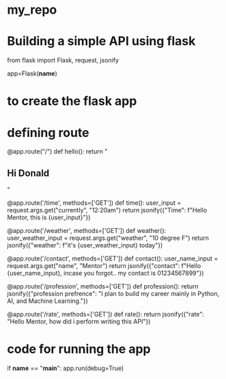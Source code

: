 # my_repo
# Building a simple API using flask

from flask import Flask, request, jsonify

app=Flask(__name__)
# to create the flask app

# defining route
@app.route("/")
def hello():
    return "<h2>Hi Donald</h2>"

@app.route('/time', methods=['GET'])
def time():
    user_input = request.args.get("currently", "12:20am")
    return jsonify({"Time": f"Hello Mentor, this is {user_input}"}) 

@app.route('/weather', methods=['GET'])
def weather():
    user_weather_input = request.args.get("weather", "10 degree F")
    return jsonify({"weather": f"it's {user_weather_input} today"}) 

@app.route('/contact', methods=['GET'])
def contact():
    user_name_input = request.args.get("name", "Mentor")
    return jsonify({"contact": f"Hello {user_name_input}, incase you forgot.. my contact is 01234567899"}) 

@app.route('/profession', methods=['GET'])
def profession():
    return jsonify({"profession prefrence": "I plan to build my career mainly in Python, AI, and Machine Learning."}) 

@app.route('/rate', methods=['GET'])
def rate():
    return jsonify({"rate": "Hello Mentor, how did i perform writing this API"}) 

# code for running the app
if __name__ == "__main__":
    app.run(debug=True)  
